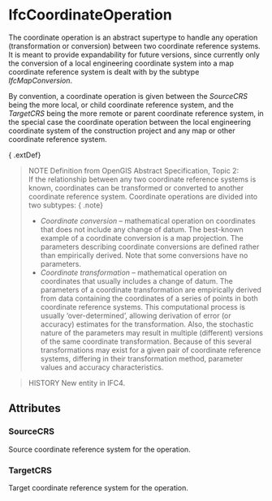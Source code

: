 # IfcCoordinateOperation

The coordinate operation is an abstract supertype to handle any operation (transformation or conversion) between two coordinate reference systems. It is meant to provide expandability for future versions, since currently only the conversion of a local engineering coordinate system into a map coordinate reference system is dealt with by the subtype _IfcMapConversion_.

By convention, a coordinate operation is given between the _SourceCRS_ being the more local, or child coordinate reference system, and the _TargetCRS_ being the more remote or parent coordinate reference system, in the special case the coordinate operation between the local engineering coordinate system of the construction project and any map or other coordinate reference system.

{ .extDef}
> NOTE  Definition from OpenGIS Abstract Specification, Topic 2:  
> If the relationship between any two coordinate reference systems is known, coordinates can be transformed or converted to another coordinate reference system. Coordinate operations are divided into two subtypes: { .note}
> * _Coordinate conversion_ &ndash; mathematical operation on coordinates that does not include any change of datum. The best-known example of a coordinate conversion is a map projection. The parameters describing coordinate conversions are defined rather than empirically derived. Note that some conversions have no parameters.
> * _Coordinate transformation_ &ndash; mathematical operation on coordinates that usually includes a change of datum. The parameters of a coordinate transformation are empirically derived from data containing the coordinates of a series of points in both coordinate reference systems. This computational process is usually &lsquo;over-determined&rsquo;, allowing derivation of error (or accuracy) estimates for the transformation. Also, the stochastic nature of the parameters may result in multiple (different) versions of the same coordinate transformation. Because of this several transformations may exist for a given pair of coordinate reference systems, differing in their transformation method, parameter values and accuracy characteristics.

> HISTORY  New entity in IFC4.

## Attributes

### SourceCRS
Source coordinate reference system for the operation.

### TargetCRS
Target coordinate reference system for the operation.
